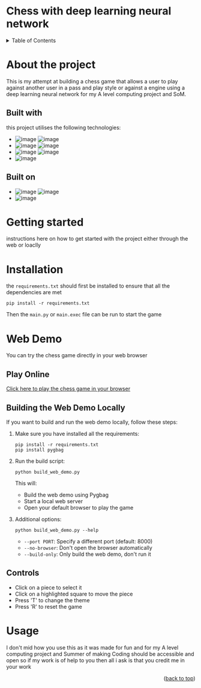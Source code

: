 # Chess with deep learning neural network

<!-- TABLE OF CONTENTS -->
<details>
  <summary>Table of Contents</summary>
  <ol>
    <li>
      <a href="#About-the-project">About The Project</a>
      <ul>
        <li><a href="#Built-with">Built With</a></li>
        <li><a href="#Built-on">Built on</a></li>
      </ul>
    </li>
    <li>
      <a href="#Getting-started">Getting Started</a>
      <ul>
        <li><a href="#Installation">Installation</a></li>
      </ul>
    </li>
    <li><a href="#Usage">Usage</a></li>
    <li><a href="#Web-Demo">Web Demo</a></li>
    <li><a href="#Contact">Contact</a></li>
    <li><a href="#Documentation">Documentation</a></li>
  </ol>
</details>



 <!--- ABOUT THE PROJECT -->
# About the project
This is my attempt at building a chess game that allows a user to play against another user in a  pass and play style or
against a engine using a deep learning neural network for my A level computing project and SoM.

## Built with
this project utilises the following technologies:
* ![image](https://img.shields.io/badge/Python-FFD43B?style=for-the-badge&logo=python&logoColor=blue) ![image](https://img.shields.io/badge/Pygame-3776AB?style=for-the-badge&logo=pygame&logoColor=white)
* ![image](https://img.shields.io/badge/TensorFlow-FF6F00?style=for-the-badge&logo=tensorflow&logoColor=white) ![image](https://img.shields.io/badge/Keras-D00000?style=for-the-badge&logo=keras&logoColor=white)
* ![image](https://img.shields.io/badge/GitHub-100000?style=for-the-badge&logo=github&logoColor=white) ![image](https://img.shields.io/badge/GIT-E44C30?style=for-the-badge&logo=git&logoColor=white)
* ![image](https://img.shields.io/badge/Audacity-0000CC?style=for-the-badge&logo=audacity&logoColor=white)

## Built on 
* ![image](https://img.shields.io/badge/mac%20os-000000?style=for-the-badge&logo=apple&logoColor=white) ![image](https://img.shields.io/badge/apple%20silicon-333333?style=for-the-badge&logo=apple&logoColor=white)
* ![image](https://img.shields.io/badge/PyCharm-000000.svg?&style=for-the-badge&logo=PyCharm&logoColor=white)


# Getting started
instructions here on how to get started with the project either through the web or loaclly 

# Installation
the `requirements.txt` should first be installed to ensure that all the dependencies are met

```
pip install -r requirements.txt
```

Then the `main.py` or `main.exec` file can be run to start the game

# Web Demo
You can try the chess game directly in your web browser 

## Play Online
[Click here to play the chess game in your browser](https://english-garfield.github.io/CompSci_IK/)

## Building the Web Demo Locally
If you want to build and run the web demo locally, follow these steps:

1. Make sure you have installed all the requirements:
   ```
   pip install -r requirements.txt
   pip install pygbag
   ```

2. Run the build script:
   ```
   python build_web_demo.py
   ```
   
   This will:
   - Build the web demo using Pygbag
   - Start a local web server
   - Open your default browser to play the game

3. Additional options:
   ```
   python build_web_demo.py --help
   ```
   
   - `--port PORT`: Specify a different port (default: 8000)
   - `--no-browser`: Don't open the browser automatically
   - `--build-only`: Only build the web demo, don't run it

## Controls
- Click on a piece to select it
- Click on a highlighted square to move the piece
- Press 'T' to change the theme
- Press 'R' to reset the game


# Usage
I don't mid how you use this as it was made for fun and for my A level computing project and Summer of making
Coding should be accessible and open so if my work is of help to you then all i ask is that you credit me in your work



<p align="right">(<a href="#readme-top">back to top</a>)</p>
